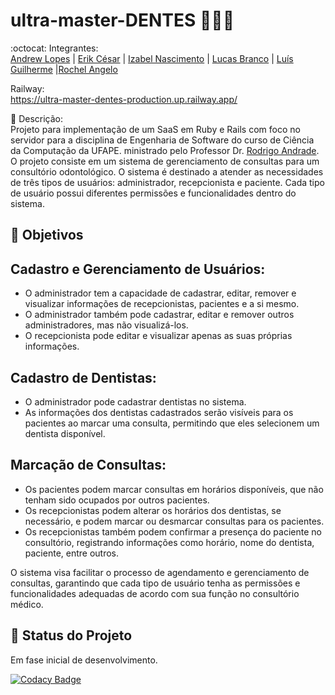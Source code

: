 # ultra-master-DENTES 👨‍⚕️🦷

:octocat: Integrantes:\
[Andrew Lopes](https://github.com/andrewlopes11) | [Erik César](https://github.com/Kire87) | [Izabel Nascimento](https://github.com/izabelnascimento) | [Lucas Branco](https://github.com/LBranco27) | [Luís Guilherme](https://github.com/Nidhoggui) |[Rochel Angelo](https://github.com/rochelangelo)

Railway:\
https://ultra-master-dentes-production.up.railway.app/

📄 Descrição:\
Projeto para implementação de um SaaS em Ruby e Rails com foco no servidor para a disciplina de Engenharia de Software do curso de Ciência da Computação da UFAPE. ministrado pelo Professor Dr. [Rodrigo Andrade](https://github.com/rcaa). O projeto consiste em um sistema de gerenciamento de consultas para um consultório odontológico. O sistema é destinado a atender as necessidades de três tipos de usuários: administrador, recepcionista e paciente. Cada tipo de usuário possui diferentes permissões e funcionalidades dentro do sistema.

## :round_pushpin: Objetivos

## Cadastro e Gerenciamento de Usuários:

- O administrador tem a capacidade de cadastrar, editar, remover e visualizar informações de recepcionistas, pacientes e a si mesmo.
- O administrador também pode cadastrar, editar e remover outros administradores, mas não visualizá-los.
- O recepcionista pode editar e visualizar apenas as suas próprias informações.

## Cadastro de Dentistas:

- O administrador pode cadastrar dentistas no sistema.
- As informações dos dentistas cadastrados serão visíveis para os pacientes ao marcar uma consulta, permitindo que eles selecionem um dentista disponível.

## Marcação de Consultas:

- Os pacientes podem marcar consultas em horários disponíveis, que não tenham sido ocupados por outros pacientes.
- Os recepcionistas podem alterar os horários dos dentistas, se necessário, e podem marcar ou desmarcar consultas para os pacientes.
- Os recepcionistas também podem confirmar a presença do paciente no consultório, registrando informações como horário, nome do dentista, paciente, entre outros.

O sistema visa facilitar o processo de agendamento e gerenciamento de consultas, garantindo que cada tipo de usuário tenha as permissões e funcionalidades adequadas de acordo com sua função no consultório médico.

## :construction: Status do Projeto
Em fase inicial de desenvolvimento.




[![Codacy Badge](https://app.codacy.com/project/badge/Grade/e04561a6937a429cb5308b38358aef9e)](https://app.codacy.com/gh/rochelangelo/ultra-master-DENTES/dashboard?utm_source=gh&utm_medium=referral&utm_content=&utm_campaign=Badge_grade)
